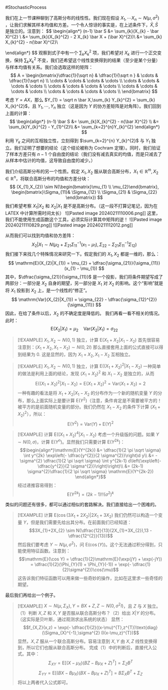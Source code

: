 #StochasticProcess 

我们在上一节课种聊到了高斯分布的线性性。我们现在假设 $X_{1},\cdots X_{n} \sim N(\mu,\sigma^{2})$ ，让我们求解其样本均值和方差。一个令人惊讶的事实是，在上述条件下，$\bar X,\bar S$ 是独立的。注意到：
$$
\begin{align*}
(n-1) \bar S &=  \sum_{k}(X_{k} - \bar X)^{2} \\
&= \sum_{k}(X_{k}^{2} - 2 X_{k} \bar X  +  (\bar X)^{2})\\
&= \sum_{k} X_{k}^{2} - n(\bar X)^{2}\\

\end{align*}
$$
观察到式子中有一个 $\sum_{k} X_{k}^{2}$ 项，我们希望对 $X_{k}$ 进行一个正交变换，保持 $\sum_{k}X_{k}^{2}$ 不变，我们还希望这个线性变换得到的结果（至少是某个分量）与样本均值有关系。我们会选取这样的矩阵：
$$
A = \begin{bmatrix}\dfrac{1}{\sqrt n} & \dfrac{1}{\sqrt n } & \cdots  & \dfrac{1}{\sqrt n} \\  \cdots & \cdots & \cdots & \cdots  \\ \cdots & \cdots & \cdots & \cdots  \\ \cdots & \cdots & \cdots & \cdots  \\ \cdots & \cdots & \cdots & \cdots  \\ \cdots & \cdots & \cdots & \cdots  \\ \end{bmatrix}
$$
考虑 $Y =  AX$，那么 $Y_{1} = \sqrt n  \bar X,\sum_{k} Y_{k}^{2}  = \sum_{k} X_{k}^{2}$，且 $Y_{1},\cdots ,Y_{n}$ 独立（这是因为 $Y$ 的协方差矩阵是对角阵）。我们回到上面的计算：
$$
\begin{align*}
(n-1) \bar S  &= \sum_{k}X_{k}^{2} - n(\bar X)^{2} \\
&=  \sum_{k}Y_{k}^{2} - Y_{1}^{2}\\
 &= \sum_{k=2}^{n}Y_{k}^{2}
\end{align*}
$$
利用 $Y_{k}$ 之间的互相独立性，立刻得到 $\sum_{k=2}^{n} Y_{k}^{2}$ 与 $Y_{1}$ 独立。我们证明了想要的结论（这个结论被称为 Cochram 定理）。同时，我们验证了样本方差只有 $n-1$ 个自由度的结论（我们没有减去真实的均值，而是只减去了从样本中估计的均值，这导致自由度的减少。）


我们介绍高斯分布的另一个性质。假定 $X_{1},X_{2}$ 服从联合高斯分布，$X_{1} \in \mathbb{R}^{m}, X_{2} \in \mathbb{R}^{n}$，将联合高斯分布的均值和方差分块：
$$
(X_{1},X_{2}) \sim N(\begin{bmatrix}\mu_{1} \\  \mu_{2}\end{bmatrix}, \begin{bmatrix}\Sigma_{11}& \Sigma_{12}  \\ \Sigma_{21} & \Sigma_{22} \end{bmatrix})
$$
我们希望考察 $X_{1}|X_{2}$ 和 $X_{2}|X_{1}$ 是不是高斯分布。（这一段不打算记笔记，因为在 LATEX 中计算所需时间太长）
![[Pasted image 20240211110006.png]]
这里，我们不能使用生成函数这个工具，必须实际计算其中矩阵的逆！
![[Pasted image 20240211110829.png]]
![[Pasted image 20240211112012.png]]

从而我们可以找到均值和协方差阵：
$$
X_{2}|X_{1} \sim N(\mu_{2} + \Sigma_{21} \Sigma_{11}^{-1}(x_{1} - \mu_{1}) ,\Sigma_{22} - \Sigma_{21}\Sigma_{11}^{-1} \Sigma_{12} )
$$
我们接下来找几个特殊情况来研究一下。假定我们的 $X_{1},X_{2}$ 都是一维的，那么：
$$
\mathrm{E}(X_{2}|X_{1}) = \mu_{2} + \dfrac{\sigma_{21}}{\sigma_{11}}(x_{1} - \mu_{1})
$$
其中，$\dfrac{\sigma_{21}}{\sigma_{11}}$ 是一个投影，我们将条件期望写成了两部分：一部分是 $X_{2}$ 自身的期望，另一部分是 $X_{1}$ 对 $X_{2}$ 的影响。这个“影响”就是将 $X_{1}$ 投影到 $X_{2}$ 上，是一个线性的“修正”。
$$
\mathrm{Var}(X_{2}|X_{1}) = \sigma_{22} - \dfrac{\sigma_{12}^{2}}{\sigma_{11}} 
$$
因此，在给了条件以后，$X_{2}$ 的不确定度是降低的。
我们再看一看不相关的情况。此时：
$$
\mathrm{E}(X_{2}|X_{1}) = \mu_{2} \quad \mathrm{Var}(X_{2}|X _{1})= \sigma_{22} 
$$

>[!EXAMPLE]
> $X_{1}, X_{2} \sim N(0,1)$ 独立，计算 $\mathrm{E}(X_{1} + X_{2} | X_{1} - X_{2})$
> 首先很容易注意到：$(X_{1}+X_{2}, X_{1}-X_{2}) \sim N(0,2I)$
> 那么直接套用上面的公式直接可以得到结果为 0. 这是显然的，因为 $X_{1}+X_{2},X_{1}-X_{2}$ 互相独立。


>[!EXAMPLE]
> $X_{1}, X_{2} \sim N(0,1)$ 独立，计算 $\mathrm{E}((X_{1} + X_{2})^{2} | X_{1} - X_{2})$
> 一种简单的做法是利用上面的结论，发现 $(X_{1}+X_{2})^{2}$ 和 $X_{1}-X_{2}$ 是独立的，从而
> $$\mathrm{E}((X_{1} + X_{2})^{2} | X_{1} - X_{2}) = \mathrm{E}(X_{1}+X_{2})^{2} = \mathrm{Var}(X_{1}+X_{2}) = 2$$
> 一种有趣的看法是将 $X_{1}+X_{2}|X_{1}-X_{2}$ 的分布作为一个新的随机变量 $Y$ 的分布，那么上面实际上是要计算 $\mathrm{E}(Y^{2})$（注意，条件肯定是不需要被平方的！被平方的是前面随机变量的部分。我们仍然在 $X_{1}-X_{2}$ 的条件下计算 $(X_{1}+X_{2})^{2}$），所以：
> $$\mathrm{E}(Y^{2}) = \mathrm{Var}(Y) + \mathrm{E}(Y)^{2}$$

>[!EXAMPLE]
>计算 $\mathrm{E}((X_{1}+X_{2})^{4}|X_{1}-X_{2})$
>考虑一个升级版的问题。如果 $Y \sim N(0,\sigma)$，计算 $\mathrm{E}(Y^{n})$。显然我们只需要计算 $\mathrm{E}(Y^{2k})$：
> $$\begin{align*}\mathrm{E}(Y^{2k}) &= \dfrac{1}{2 \pi \sqrt \sigma}  \int y^{2k} \exp\left(- \dfrac{y^{2}}{2 \sigma^{2}}\right)d y\\
&= - \sigma^{2} \dfrac{1}{2 \pi \sqrt \sigma} \int  y^{2k-1} d\left(\exp\left(- \dfrac{y^{2}}{2 \sigma^{2}}\right)\right)\\ &= (2k-1) \sigma^{2}\dfrac{1}{2 \pi \sqrt \sigma} \mathrm{E}(Y^{2k-2}) \end{align*}$$
经过递推容易得到：
$$\mathrm{E}(Y^{2k}) = (2k-1)!! (\sigma^{2})^{k}$$

类似的问题还有很多，都可以通过相似的套路解决。我们直接给出一个困难的。
>[!EXAMPLE]
>计算 $\mathrm{E}(\cos(3X_{1}+2X_{2})|2X_{1}+3X_{2})$
>我们仍然可以构造一个变量 $Y$，但是我们需要先给出其分布。在前面我们已经知道：
> $$3X_{1}+2X_{2} \sim N(\dfrac{12}{13}(2X_{1}+3X_{2}),13 - \dfrac{12^{2}}{13})$$
> 然后我们要考虑 $Y \sim N(\mu,\sigma^{2})$，问 $\mathrm{E}(\cos(Y))$。这个无法通过积分得到，只能使用特征函数。注意到：
> $$\mathrm{E}(\cos Y) = \dfrac{1}{2}\mathrm{E}(\exp(jY) + \exp(-jY)) = \dfrac{1}{2}(\Phi_{Y}(1) + \Phi_{Y}(-1)) = \exp(- \dfrac{1}{2}\sigma^{2})\cos(\mu)$$
>这告诉我们特征函数可以用来做一些奇妙的操作，比如在这里求一些奇怪的期望。
>

最后我们再给出一个例子。
>[!EXAMPLE]
> $X \sim N (\mu,\Sigma_{X}), Y = BX+Z, Z \sim N(0,\sigma^{2}I)$，且 $Z$ 与 $X$ 独立。（1）判断 $X,Z$ 和 $X,Y$ 是否服从联合高斯分布？（2）给出 $X|Y$ 的分布。（这实际是贝叶斯，通过观测求出系统的状态）
> 显然：
> $$f_{X,Z}(x,z) = \exp(- \dfrac{1}{2}((x-\mu)^{T},z^{T})\text{diag}(\Sigma_{X}^{-1},\sigma^{2} I)(x-\mu,z)^{T})$$
> 显然，$X,Z$ 服从一个联合高斯分布。容易注意到 $X,Y$ 由 $X,Z$ 线性变换得到，所以它们也服从联合高斯分布。
> 完成（1）中的判断后，直接代入公式。其中：
> $$\Sigma_{XY }= \mathrm{E}[(X - \mu_{X})(BZ-B\mu_{X}+Z)^{T }]= \Sigma_{Z}B^{T}$$ 
> $$\Sigma_{YY }= \mathrm{E}[(BX- B\mu_{X})(BX - B\mu_{X}+Z)^{T}] = B\Sigma_{X}B^{T} + \Sigma_{Z}$$ 
> 将以上两者代入公式即可。
















